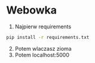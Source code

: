 # Webowka 
1. Najpierw requirements
```bash
pip install -r requirements.txt
```
2. Potem wlaczasz zioma 
3. Potem localhost:5000